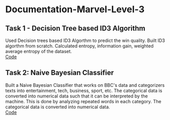 # Documentation-Marvel-Level-3
## Task 1 - Decision Tree based ID3 Algorithm
Used Decision trees based ID3 Algorthm to predict the win quality. 
Built ID3 algorthm from scratch. Calculated entropy, information gain, weighted average entropy of the dataset.    
[Code](https://github.com/vvvvvvss/Decision-Tree-based-ID3-Algorithm)

## Task 2: Naive Bayesian Classifier
Built a  Naive Bayesian Classifier that works on BBC's data and categorizers texts into entertainment, tech, business, sport, etc. 
The categorical data is converted into numerical data such that it can be interpreted by the machine. 
This is done by analyzing repeated words in each category. The categorical data is converted into numerical data.  
[Code](https://github.com/vvvvvvss/Naive-bayes/tree/main)
